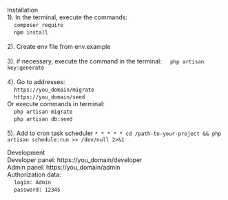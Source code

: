 Installation
<br>
1). In the terminal, execute the commands:
<br>
    &nbsp;&nbsp;&nbsp;&nbsp;`composer require`
<br>
    &nbsp;&nbsp;&nbsp;&nbsp;`npm install`
<br>     
2). Create env file from env.example
<br>  
3). if necessary, execute the command in the terminal:
    &nbsp;&nbsp;&nbsp;&nbsp;`php artisan key:generate`
<br>
<br>
4). Go to addresses:
<br>
    &nbsp;&nbsp;&nbsp;&nbsp;`https://you_domain/migrate`
    <br>
    &nbsp;&nbsp;&nbsp;&nbsp;`https://you_domain/seed`  
Or execute commands in terminal:  
    &nbsp;&nbsp;&nbsp;&nbsp;`php artisan migrate`  
    &nbsp;&nbsp;&nbsp;&nbsp;`php artisan db:seed`  
<br>
5). Add to cron task scheduler ``` * * * * * cd /path-to-your-project && php artisan schedule:run >> /dev/null 2>&1 ```

Development
<br>
Developer panel: https://you_domain/developer
<br>
Admin panel: https://you_domain/admin
<br>
Authorization data:  
    &nbsp;&nbsp;&nbsp;&nbsp;`login: Admin`  
    &nbsp;&nbsp;&nbsp;&nbsp;`password: 12345`
 
